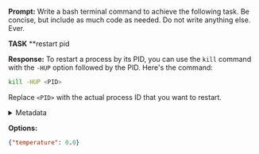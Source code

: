 **Prompt:**
Write a bash terminal command to achieve the following task.
Be concise, but include as much code as needed. Do not write anything else. Ever.

**TASK**
**restart pid


**Response:**
To restart a process by its PID, you can use the `kill` command with the `-HUP` option followed by the PID. Here's the command:

```bash
kill -HUP <PID>
```

Replace `<PID>` with the actual process ID that you want to restart.

<details><summary>Metadata</summary>

- Duration: 1337 ms
- Datetime: 2024-01-02T13:01:56.885575
- Model: gpt-3.5-turbo-0613

</details>

**Options:**
```json
{"temperature": 0.0}
```

